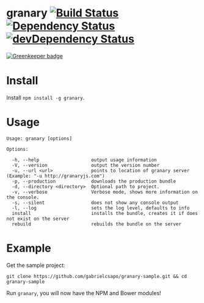 # granary [![Build Status](https://travis-ci.org/gabrielcsapo/granary.svg?branch=master)](https://travis-ci.org/gabrielcsapo/granary) [![Dependency Status](https://david-dm.org/gabrielcsapo/granary.svg)](https://david-dm.org/gabrielcsapo/granary) [![devDependency Status](https://david-dm.org/gabrielcsapo/granary/dev-status.svg)](https://david-dm.org/gabrielcsapo/granary#info=devDependencies)

[![Greenkeeper badge](https://badges.greenkeeper.io/gabrielcsapo/granary.svg)](https://greenkeeper.io/)

# Install

Install `npm install -g granary`.

# Usage

```
Usage: granary [options]

Options:

  -h, --help                   output usage information
  -V, --version                output the version number
  -u, --url <url>              points to location of granary server (Example: "-u http://granaryjs.com")
  -p, --production             downloads the production bundle
  -d, --directory <directory>  Optional path to project.
  -v, --verbose                Verbose mode, shows more information on the console.
  -s, --silent                 does not show any console output
  -l, --log                    sets the log level, defaults to info
  install                      installs the bundle, creates it if does not exist on the server
  rebuild                      rebuilds the bundle on the server
```

# Example

Get the sample project:

`git clone https://github.com/gabrielcsapo/granary-sample.git && cd granary-sample`

Run `granary`, you will now have the NPM and Bower modules!
